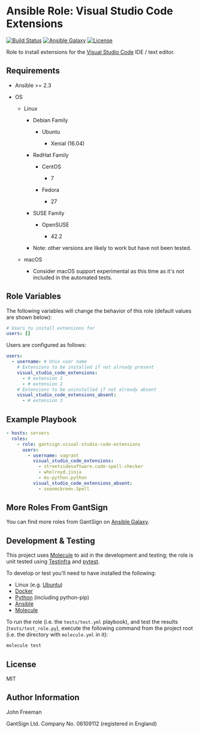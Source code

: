 Ansible Role: Visual Studio Code Extensions
===========================================

[![Build Status](https://travis-ci.org/gantsign/ansible-role-visual-studio-code-extensions.svg?branch=master)](https://travis-ci.org/gantsign/ansible-role-visual-studio-code-extensions)
[![Ansible Galaxy](https://img.shields.io/badge/ansible--galaxy-gantsign.visual--studio--code--extensions-blue.svg)](https://galaxy.ansible.com/gantsign/visual-studio-code-extensions)
[![License](https://img.shields.io/badge/license-MIT-blue.svg)](https://raw.githubusercontent.com/gantsign/ansible-role-visual-studio-code-extensions/master/LICENSE)

Role to install extensions for the
[Visual Studio Code](https://code.visualstudio.com) IDE / text editor.

Requirements
------------

* Ansible >= 2.3

* OS

    * Linux

      * Debian Family

          * Ubuntu

              * Xenial (16.04)

      * RedHat Family

          * CentOS

              * 7

          * Fedora

              * 27

      * SUSE Family

          * OpenSUSE

              * 42.2

      * Note: other versions are likely to work but have not been tested.

    * macOS

        * Consider macOS support experimental as this time as it's not included
          in the automated tests.

Role Variables
--------------

The following variables will change the behavior of this role (default values
are shown below):

```yaml
# Users to install extensions for
users: []
```

Users are configured as follows:

```yaml
users:
  - username: # Unix user name
    # Extensions to be installed if not already present
    visual_studio_code_extensions:
      - # extension 1
      - # extension 2
    # Extensions to be uninstalled if not already absent
    visual_studio_code_extensions_absent:
      - # extension 3
```

Example Playbook
----------------

```yaml
- hosts: servers
  roles:
    - role: gantsign.visual-studio-code-extensions
      users:
        - username: vagrant
          visual_studio_code_extensions:
            - streetsidesoftware.code-spell-checker
            - wholroyd.jinja
            - ms-python.python
          visual_studio_code_extensions_absent:
            - seanmcbreen.Spell
```

More Roles From GantSign
------------------------

You can find more roles from GantSign on
[Ansible Galaxy](https://galaxy.ansible.com/gantsign).

Development & Testing
---------------------

This project uses [Molecule](http://molecule.readthedocs.io/) to aid in the
development and testing; the role is unit tested using
[Testinfra](http://testinfra.readthedocs.io/) and
[pytest](http://docs.pytest.org/).

To develop or test you'll need to have installed the following:

* Linux (e.g. [Ubuntu](http://www.ubuntu.com/))
* [Docker](https://www.docker.com/)
* [Python](https://www.python.org/) (including python-pip)
* [Ansible](https://www.ansible.com/)
* [Molecule](http://molecule.readthedocs.io/)

To run the role (i.e. the `tests/test.yml` playbook), and test the results
(`tests/test_role.py`), execute the following command from the project root
(i.e. the directory with `molecule.yml` in it):

```bash
molecule test
```

License
-------

MIT

Author Information
------------------

John Freeman

GantSign Ltd.
Company No. 06109112 (registered in England)
